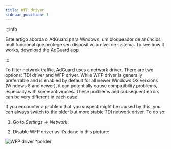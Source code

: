 ```yaml
---
title: WFP driver
sidebar_position: 1
---
```


:::info

Este artigo aborda o AdGuard para Windows, um bloqueador de anúncios multifuncional que protege seu dispositivo a nível de sistema. To see how it works, [download the AdGuard app](https://agrd.io/download-kb-adblock)

:::

To filter netwrok traffic, AdGuard uses a network driver. There are two options: TDI driver and WFP driver. While WFP driver is generally preferrable and is enabled by default for all newer Windows OS versions (Windows 8 and newer), it can potentially cause compatibility problems, especially with some antiviruses. These problems and subsequent errors can be very different in each case.

If you encounter a problem that you suspect might be caused by this, you can always switch to the older but more stable TDI network driver. To do so:

1. Go to *Settings → Network*.

2. Disable WFP driver as it’s done in this picture:

![WFP driver *border](https://cdn.adtidy.org/content/kb/ad_blocker/windows/solving-problems/wfp-driver.png)
